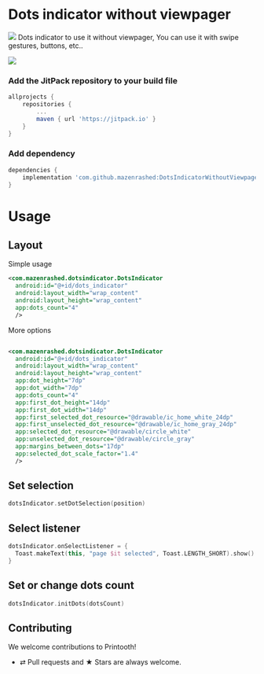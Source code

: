 # Dots indicator without viewpager

![](https://jitpack.io/v/mazenrashed/DotsIndicatorWithoutViewpager.svg)
Dots indicator to use it without viewpager, You can use it with swipe gestures, buttons, etc..

![](https://media.giphy.com/media/dUs6RgepqKTR0UrEkl/giphy.gif)
###  Add the JitPack repository to your build file
```groovy
allprojects {
    repositories {
        ...
        maven { url 'https://jitpack.io' }
    }
}
```
### Add dependency
```groovy
dependencies {
    implementation 'com.github.mazenrashed:DotsIndicatorWithoutViewpager:${LAST_VERSION}'
}
```
# Usage
## Layout
Simple usage
```xml
<com.mazenrashed.dotsindicator.DotsIndicator  
  android:id="@+id/dots_indicator"  
  android:layout_width="wrap_content"  
  android:layout_height="wrap_content"  
  app:dots_count="4"  
  />
```

More options
```xml

<com.mazenrashed.dotsindicator.DotsIndicator  
  android:id="@+id/dots_indicator"  
  android:layout_width="wrap_content"  
  android:layout_height="wrap_content"  
  app:dot_height="7dp"  
  app:dot_width="7dp"  
  app:dots_count="4"  
  app:first_dot_height="14dp"  
  app:first_dot_width="14dp"  
  app:first_selected_dot_resource="@drawable/ic_home_white_24dp"  
  app:first_unselected_dot_resource="@drawable/ic_home_gray_24dp"  
  app:selected_dot_resource="@drawable/circle_white"  
  app:unselected_dot_resource="@drawable/circle_gray"  
  app:margins_between_dots="17dp"  
  app:selected_dot_scale_factor="1.4"
  />
```

## Set selection
```kotlin
dotsIndicator.setDotSelection(position)
```
## Select listener
```kotlin
dotsIndicator.onSelectListener = {  
  Toast.makeText(this, "page $it selected", Toast.LENGTH_SHORT).show()  
}
```
## Set or change dots count
```kotlin
dotsIndicator.initDots(dotsCount)
```

## Contributing

We welcome contributions to Printooth!
* ⇄ Pull requests and ★ Stars are always welcome.
